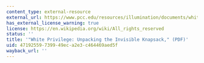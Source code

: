 ```yaml
---
content_type: external-resource
external_url: https://www.pcc.edu/resources/illumination/documents/white-privilege-essay-mcintosh.pdf
has_external_license_warning: true
license: https://en.wikipedia.org/wiki/All_rights_reserved
status: ''
title: '"White Privilege: Unpacking the Invisible Knapsack," (PDF)'
uid: 47192559-7399-49ec-a2e3-c464469aed5f
wayback_url: ''
---
```

